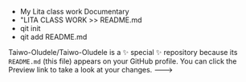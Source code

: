 - My Lita class work Documentary
- "LITA CLASS WORK >> README.md
- qit init
- qit add README.md


Taiwo-Oludele/Taiwo-Oludele is a ✨ special ✨ repository because its `README.md` (this file) appears on your GitHub profile.
You can click the Preview link to take a look at your changes.
--->

